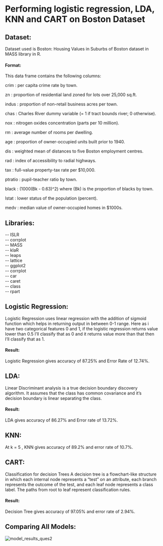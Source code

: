# Performing logistic regression, LDA, KNN and CART on Boston Dataset
## Dataset: 
Dataset used is Boston: Housing Values in Suburbs of Boston dataset in MASS library in R. 

#### Format: 
This data frame contains the following columns:

crim :
per capita crime rate by town.

zn :
proportion of residential land zoned for lots over 25,000 sq.ft.

indus :
proportion of non-retail business acres per town.

chas :
Charles River dummy variable (= 1 if tract bounds river; 0 otherwise).

nox :
nitrogen oxides concentration (parts per 10 million).

rm :
average number of rooms per dwelling.

age :
proportion of owner-occupied units built prior to 1940.

dis :
weighted mean of distances to five Boston employment centres.

rad :
index of accessibility to radial highways.

tax :
full-value property-tax rate per \$10,000.

ptratio :
pupil-teacher ratio by town.

black :
\(1000(Bk - 0.63)^2\) where \(Bk\) is the proportion of blacks by town.

lstat :
lower status of the population (percent).

medv :
median value of owner-occupied homes in \$1000s.

## Libraries: 
-- ISLR <br/>
-- corrplot <br/>
-- MASS <br/>
-- klaR <br/>
-- leaps <br/>
-- lattice <br/>
-- ggplot2 <br/>
-- corrplot <br/>
-- car <br/>
-- caret <br/>
-- class <br/>
-- rpart <br/>

## Logistic Regression: 

Logistic Regression uses linear regression with the addition of sigmoid function which helps in returning output in between 0-1 range. Here as i have two categorical features 0
and 1, if the logistic regression returns value lower than 0.5 I’ll classify that as 0 and it returns value more than that then I’ll classify that as 1.

#### Result: 
Logistic Regression gives accuracy of 87.25% and Error Rate of 12.74%.

## LDA:
Linear Discriminant analysis is a true decision boundary discovery algorithm. It assumes that the class has common covariance and it’s decision boundary is linear separating the class.

#### Result: 
LDA gives accuracy of 86.27% and Error rate of 13.72%.

## KNN: 
At k = 5 , KNN gives accuracy of 89.2% and error rate of 10.7%.

## CART:
Classification for decision Trees A decision tree is a flowchart-like structure in which each internal node represents a “test” on an attribute, each branch represents the outcome of the test, and each leaf node represents a class label. The paths from root to leaf represent classification rules.

#### Result:
Decision Tree gives accuracy of 97.05% and error rate of 2.94%.

## Comparing All Models: 
![model_results_ques2](https://user-images.githubusercontent.com/46763031/148008333-1d2d7ada-7d7d-4c8e-849a-592eb3d98d1f.png)


